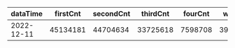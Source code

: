 |dataTime|firstCnt|secondCnt|thirdCnt|fourCnt|winCnt|vrate|wrate|
|-|-|-|-|-|-|-|-|
|2022-12-11|45134181|44704634|33725618|7598708|3915683|0%|0%|